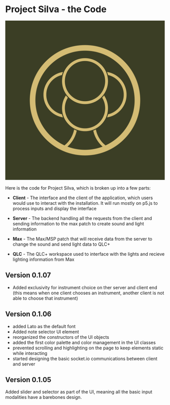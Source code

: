 # Project Silva - the Code

![Silva logo](/assets/logo.png)

Here is the code for Project Silva, which is broken up into a few parts:

* __Client__ - The interface and the client of the application, which users would use to interact with the installation. It will run mostly on p5.js to process inputs and display the interface

* __Server__ - The backend handling all the requests from the client and sending information to the max patch to create sound and light information

* __Max__ - The Max/MSP patch that will receive data from the server to change the sound and send light data to QLC+

* __QLC__ - The QLC+ workspace used to interface with the lights and recieve lighting information from Max

## Version 0.1.07
* Added exclusivity for instrument choice on ther server and client end (this means when one client chooses an instrument, another client is not able to choose that instrument)
## Version 0.1.06
* added Lato as the default font
* Added note selector UI element
* reorganized the constructors of the UI objects 
* added the first color palette and color management in the UI classes
* prevented scrolling and highlighting on the page to keep elements static while interacting
* started designing the basic socket.io communications between client and server
## Version 0.1.05

Added slider and selector as part of the UI, meaning all the basic input modalities have a barebones design. 
